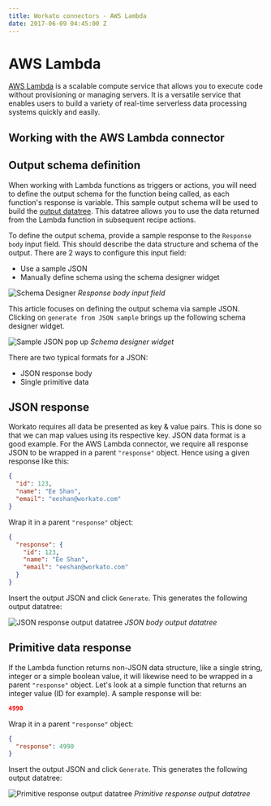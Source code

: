 ```yaml
---
title: Workato connectors - AWS Lambda
date: 2017-06-09 04:45:00 Z
---
```


# AWS Lambda
[AWS Lambda](https://aws.amazon.com/lambda/) is a scalable compute service that allows you to execute code without provisioning or managing servers. It is a versatile service that enables users to build a variety of real-time serverless data processing systems quickly and easily.

## Working with the AWS Lambda connector

## Output schema definition
When working with Lambda functions as triggers or actions, you will need to define the output schema for the function being called, as each function's response is variable. This sample output schema will be used to build the [output datatree](/workato-concepts.md#data-tree-and-pills). This datatree allows you to use the data returned from the Lambda function in subsequent recipe actions.

To define the output schema, provide a sample response to the `Response body` input field. This should describe the data structure and schema of the output. There are 2 ways to configure this input field:
- Use a sample JSON
- Manually define schema using the schema designer widget

![Schema Designer](/assets/images/aws_lambda/response_body_input_field.png)
*Response body input field*

This article focuses on defining the output schema via sample JSON. Clicking on `generate from JSON sample` brings up the following schema designer widget.

![Sample JSON pop up](/assets/images/aws_lambda/sample_json_pop_up.png)
*Schema designer widget*

There are two typical formats for a JSON:
- JSON response body
- Single primitive data

## JSON response
Workato requires all data be presented as key & value pairs. This is done so that we can map values using its respective key. JSON data format is a good example. For the AWS Lambda connector, we require all response JSON to be wrapped in a parent `"response"` object. Hence using a given response like this:

```json
{
  "id": 123,
  "name": "Ee Shan",
  "email": "eeshan@workato.com"
}
```

Wrap it in a parent `"response"` object:

```json
{
  "response": {
    "id": 123,
    "name": "Ee Shan",
    "email": "eeshan@workato.com"
  }
}
```

Insert the output JSON and click `Generate`. This generates the following output datatree:

![JSON response output datatree](/assets/images/aws_lambda/json_sample_output.gif)
*JSON body output datatree*

## Primitive data response
If the Lambda function returns non-JSON data structure, like a single string, integer or a simple boolean value, it will likewise need to be wrapped in a parent `"response"` object. Let's look at a simple function that returns an integer value (ID for example). A sample response will be:

```json
4990
```

Wrap it in a parent `"response"` object:

```json
{
  "response": 4990
}
```

Insert the output JSON and click `Generate`. This generates the following output datatree:

![Primitive response output datatree](/assets/images/aws_lambda/primitive_sample_output.gif)
*Primitive response output datatree*
